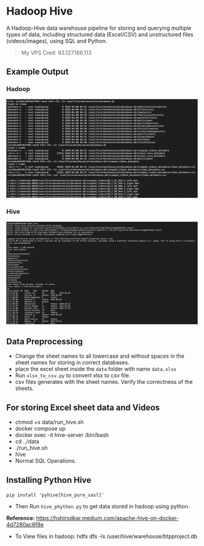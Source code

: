 # Hadoop Hive

A Hadoop-Hive data warehouse pipeline for storing and querying multiple types of data, including structured data (Excel/CSV) and unstructured files (videos/images), using SQL and Python.

> My VPS Cred: 93.127.166.113
## Example Output
### Hadoop
![Hadoop Result](hadoop.png)
### Hive
![Hive Result](hive.png)



## Data Preprocessing

* Change the sheet names to all lowercase and without spaces in the sheet names for storing in correct databases.
* place the excel sheet inside the `data` folder with name `data.xlsx`
* Run `xlsx_to_csv.py` to convert xlsx to csv file.
* csv files generates with the sheet names. Verify the correctness of the sheets.

## For storing Excel sheet data and Videos

* chmod +x data/run_hive.sh
* docker compose up
* docker exec -it hive-server /bin/bash
* cd ../data
* ./run_hive.sh
* hive
* Normal SQL Operations.

## Installing Python Hive

`pip install 'pyhive[hive_pure_sasl]'`

* Then Run `hive_phython.py` to get data stored in hadoop using python.

**Reference:** https://hshirodkar.medium.com/apache-hive-on-docker-4d7280ac6f8e

* To View files in hadoop: hdfs dfs -ls /user/hive/warehouse/btpproject.db
